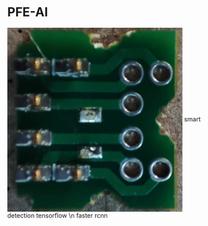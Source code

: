 # PFE-AI
<img width="400px" align="center" src="https://raw.githubusercontent.com/RAYEN311/PFE-AI/main/component.jpg" alt="component" />
smart detection tensorflow \n
faster rcnn